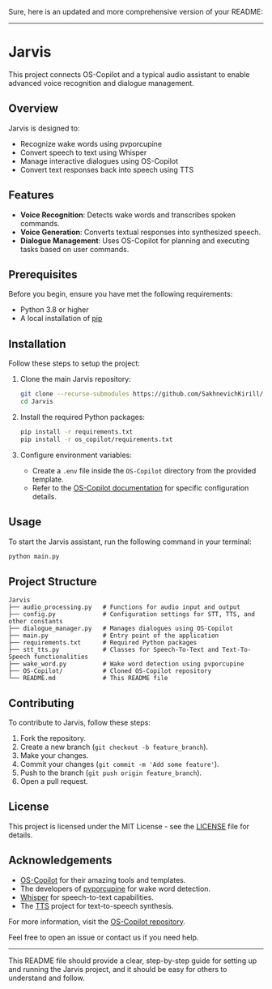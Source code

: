 Sure, here is an updated and more comprehensive version of your README:

---

# Jarvis

This project connects OS-Copilot and a typical audio assistant to enable advanced voice recognition and dialogue management.

## Overview

Jarvis is designed to:
- Recognize wake words using pvporcupine
- Convert speech to text using Whisper
- Manage interactive dialogues using OS-Copilot
- Convert text responses back into speech using TTS

## Features

- **Voice Recognition**: Detects wake words and transcribes spoken commands.
- **Voice Generation**: Converts textual responses into synthesized speech.
- **Dialogue Management**: Uses OS-Copilot for planning and executing tasks based on user commands.

## Prerequisites

Before you begin, ensure you have met the following requirements:
- Python 3.8 or higher
- A local installation of [pip](https://pip.pypa.io/en/stable/)

## Installation

Follow these steps to setup the project:

1. Clone the main Jarvis repository:
   ```sh
   git clone --recurse-submodules https://github.com/SakhnevichKirill/Jarvis.git
   cd Jarvis
   ```

2. Install the required Python packages:
   ```sh
   pip install -r requirements.txt
   pip install -r os_copilot/requirements.txt
   ```

3. Configure environment variables:
   - Create a `.env` file inside the `OS-Copilot` directory from the provided template.
   - Refer to the [OS-Copilot documentation](https://github.com/OS-Copilot) for specific configuration details.

## Usage

To start the Jarvis assistant, run the following command in your terminal:
```sh
python main.py
```

## Project Structure

```shell
Jarvis
├── audio_processing.py   # Functions for audio input and output
├── config.py             # Configuration settings for STT, TTS, and other constants
├── dialogue_manager.py   # Manages dialogues using OS-Copilot
├── main.py               # Entry point of the application
├── requirements.txt      # Required Python packages
├── stt_tts.py            # Classes for Speech-To-Text and Text-To-Speech functionalities
├── wake_word.py          # Wake word detection using pvporcupine
├── OS-Copilot/           # Cloned OS-Copilot repository
└── README.md             # This README file
```

## Contributing

To contribute to Jarvis, follow these steps:
1. Fork the repository.
2. Create a new branch (`git checkout -b feature_branch`).
3. Make your changes.
4. Commit your changes (`git commit -m 'Add some feature'`).
5. Push to the branch (`git push origin feature_branch`).
6. Open a pull request.

## License

This project is licensed under the MIT License - see the [LICENSE](LICENSE) file for details.

## Acknowledgements

- [OS-Copilot](https://github.com/OS-Copilot) for their amazing tools and templates.
- The developers of [pvporcupine](https://github.com/Picovoice/porcupine) for wake word detection.
- [Whisper](https://github.com/openai/whisper) for speech-to-text capabilities.
- The [TTS](https://github.com/coqui-ai/TTS) project for text-to-speech synthesis.

For more information, visit the [OS-Copilot repository](https://github.com/OS-Copilot). 

Feel free to open an issue or contact us if you need help.

---

This README file should provide a clear, step-by-step guide for setting up and running the Jarvis project, and it should be easy for others to understand and follow.